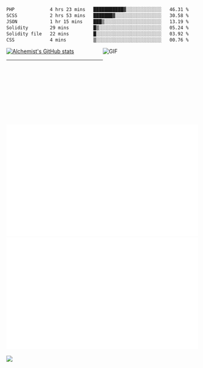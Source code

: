 <!--START_SECTION:waka-->

```text
PHP             4 hrs 23 mins   ███████████▓░░░░░░░░░░░░░   46.31 %
SCSS            2 hrs 53 mins   ███████▓░░░░░░░░░░░░░░░░░   30.58 %
JSON            1 hr 15 mins    ███▒░░░░░░░░░░░░░░░░░░░░░   13.19 %
Solidity        29 mins         █▒░░░░░░░░░░░░░░░░░░░░░░░   05.24 %
Solidity file   22 mins         █░░░░░░░░░░░░░░░░░░░░░░░░   03.92 %
CSS             4 mins          ▒░░░░░░░░░░░░░░░░░░░░░░░░   00.76 %
```

<!--END_SECTION:waka-->

[![Alchemist's GitHub stats](https://github-readme-stats.vercel.app/api?username=DrMaxis&show_icons=true&theme=outrun&count_private=true)](#)
<img align="right" alt="GIF" src="https://user-images.githubusercontent.com/5355808/139111924-210cc6fa-9fb1-4dac-929d-6324a5836a92.gif" width="250" height="200" />
<hr />

![](https://raw.githubusercontent.com/DrMaxis/github-stats-transparent/output/generated/overview.svg)
![](https://raw.githubusercontent.com/DrMaxis/github-stats-transparent/output/generated/languages.svg)

 
<a href="https://count.getloli.com/"><img src="https://count.getloli.com/get/@:maxis-the-alchemist?theme=rule34"></a>
<!-- https://count.getloli.com/get/@alchemist?theme=rule34 -->
<br>

